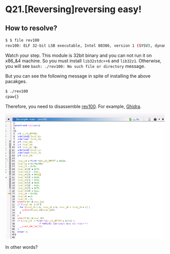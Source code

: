 # Q21.[Reversing]reversing easy!

## How to resolve?

````bash
$ $ file rev100 
rev100: ELF 32-bit LSB executable, Intel 80386, version 1 (SYSV), dynamically linked, interpreter /lib/ld-linux.so.2, for GNU/Linux 2.6.24, BuildID[sha1]=f94360edd84a940de2b74007d4289705601d618d, not stripped
````

Watch your step.
This module is 32bit binary and you can not run it on x86_&4 machine.
So you must install `lib32stdc++6` and `lib32z1`.
Otherwise, you will see `bash: ./rev100: No such file or directory` message.

But you can see the following message in spite of installing the above pacakges.

````bash
$ ./rev100
cpaw{}
````

Therefore, you need to disassemble [rev100](./rev100).
For example, [Ghidra](https://ghidra-sre.org/).

<img src="./images/image.png" />

In other words?
